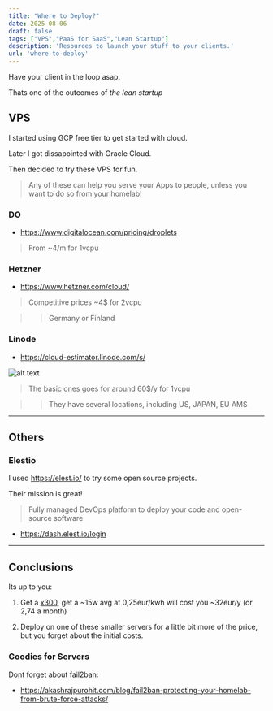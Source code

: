```yaml
---
title: "Where to Deploy?"
date: 2025-08-06
draft: false
tags: ["VPS","PaaS for SaaS","Lean Startup"]
description: 'Resources to launch your stuff to your clients.'
url: 'where-to-deploy'
---
```


Have your client in the loop asap.

Thats one of the outcomes of *the lean startup*


## VPS

I started using GCP free tier to get started with cloud.

Later I got dissapointed with Oracle Cloud.

Then decided to try these VPS for fun.

> Any of these can help you serve your Apps to people, unless you want to do so from your homelab!

### DO

* https://www.digitalocean.com/pricing/droplets

> From ~4/m for 1vcpu

### Hetzner

* https://www.hetzner.com/cloud/

> Competitive prices ~4$ for 2vcpu

> > Germany or Finland

### Linode

* https://cloud-estimator.linode.com/s/

![alt text](/blog_img/mini_pc/linode-vps.png)

> The basic ones goes for around 60$/y for 1vcpu

> > They have several locations, including US, JAPAN, EU AMS

---

##  Others

### Elestio

I used https://elest.io/ to try some open source projects.

Their mission is great!

>  Fully managed DevOps platform to deploy your code and open-source software 

* https://dash.elest.io/login

---

## Conclusions

Its up to you:

1. Get a [x300](https://jalcocert.github.io/JAlcocerT/asrock-x300-home-server/#energy-x300), get a ~15w avg at 0,25eur/kwh will cost you ~32eur/y (or 2,74 a month)

2. Deploy on one of these smaller servers for a little bit more of the price, but you forget about the initial costs.

### Goodies for Servers


Dont forget about fail2ban:

* https://akashrajpurohit.com/blog/fail2ban-protecting-your-homelab-from-brute-force-attacks/